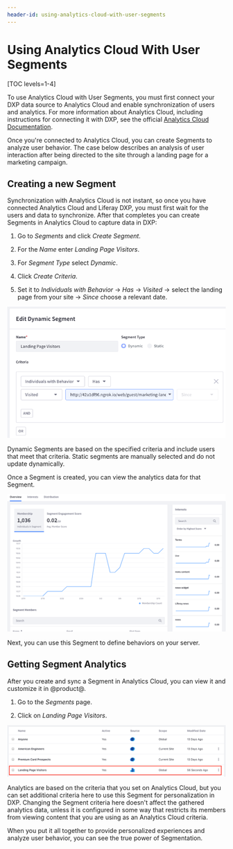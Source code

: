 ```yaml
---
header-id: using-analytics-cloud-with-user-segments
---
```


# Using Analytics Cloud With User Segments

[TOC levels=1-4]

To use Analytics Cloud with User Segments, you must first connect your DXP data 
source to Analytics Cloud and enable synchronization of users and analytics. For 
more information about Analytics Cloud, including instructions for connecting 
it with DXP, see the official [Analytics Cloud Documentation](https://help.liferay.com/hc/en-us/articles/360006608732).

Once you're connected to Analytics Cloud, you can create Segments to analyze
user behavior. The case below describes an analysis of user interaction after
being directed to the site through a landing page for a marketing campaign.

## Creating a new Segment

Synchronization with Analytics Cloud is not instant, so once you have connected 
Analytics Cloud and Liferay DXP, you must first wait for the users and data to 
synchronize. After that completes you can create Segments in Analytics Cloud to 
capture data in DXP: 

1.  Go to *Segments* and click *Create Segment*.

2.  For the *Name* enter *Landing Page Visitors*.

3.  For *Segment Type* select *Dynamic*.

4.  Click *Create Criteria*.

5.  Set it to *Individuals with Behavior* &rarr; *Has* &rarr; *Visited* &rarr;
    select the landing page from your site &rarr; *Since* choose a relevant 
    date.

![Figure 1: The Segment definition interface is different on Analytics Cloud.](../../images/segments-ac-segment-definition.png)

Dynamic Segments are based on the specified criteria and include users that
meet that criteria. Static segments are manually selected and do not update
dynamically.

Once a Segment is created, you can view the analytics data for that Segment. 

![Figure 2: You can view all of the analytics data for your new segment in Analytics Cloud.](../../images/sements-ac-analytics.png)

Next, you can use this Segment to define behaviors on your server.

## Getting Segment Analytics

After you create and sync a Segment in Analytics Cloud, you can view it and
customize it in @product@.

1.  Go to the *Segments* page.

2.  Click on *Landing Page Visitors*.

![Figure 3: When you see Analytics Cloud Segments in the list of Segments, they are marked with the Analytics Cloud icon.](../../images/segments-ac-list-item.png)

Analytics are based on the criteria that you set on Analytics Cloud, 
but you can set additional criteria here to use this Segment for 
personalization in DXP. Changing the Segment criteria here doesn't affect the 
gathered analytics data, unless it is configured in some way that restricts its
members from viewing content that you are using as an Analytics Cloud criteria.

When you put it all together to provide personalized experiences and analyze 
user behavior, you can see the true power of Segmentation.
